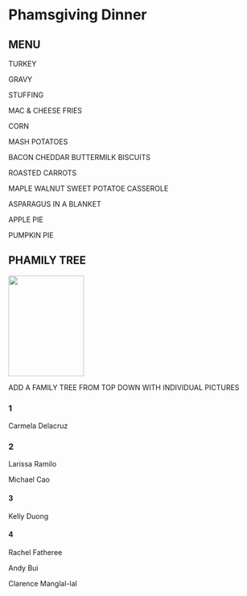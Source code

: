 # Phamsgiving Dinner

## MENU

TURKEY

GRAVY

STUFFING

MAC & CHEESE FRIES

CORN

MASH POTATOES

BACON CHEDDAR BUTTERMILK BISCUITS

ROASTED CARROTS

MAPLE WALNUT SWEET POTATOE CASSEROLE

ASPARAGUS IN A BLANKET

APPLE PIE

PUMPKIN PIE

## PHAMILY TREE
<img src="https://scontent-dfw5-2.xx.fbcdn.net/v/t39.30808-6/217692922_6294736240540269_8831801069601428487_n.jpg?_nc_cat=106&ccb=1-5&_nc_sid=8bfeb9&_nc_ohc=XunMDF1ndPcAX88w1di&tn=PJHK7eP_vSz2ZDNA&_nc_ht=scontent-dfw5-2.xx&oh=2f09e7659dd93e284c5847ee9f73c273&oe=6164A0FC" width="150" height="200" />

ADD A FAMILY TREE FROM TOP DOWN WITH INDIVIDUAL PICTURES

### 1
Carmela Delacruz

### 2
Larissa Ramilo

Michael Cao

#### 3
Kelly Duong

#### 4
Rachel Fatheree

Andy Bui

Clarence Manglal-lal
